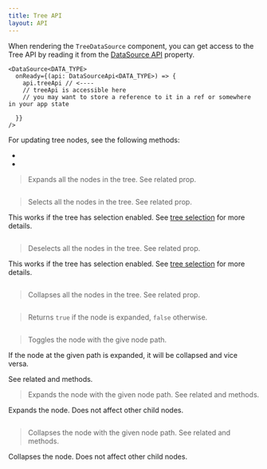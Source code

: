 ```yaml
---
title: Tree API
layout: API
---
```


When rendering the `TreeDataSource` component, you can get access to the Tree API by reading it from the [DataSource API](/docs/reference/datasource-api) <DApiLink name="treeApi" /> property.

```tsx {3}
<DataSource<DATA_TYPE>
  onReady={(api: DataSourceApi<DATA_TYPE>) => {
    api.treeApi // <----
    // treeApi is accessible here
    // you may want to store a reference to it in a ref or somewhere in your app state
    
  }}
/>
```

For updating tree nodes, see the following methods:

- <DApiLink name="updateDataByNodePath" />
- <DApiLink name="removeDataByNodePath" />

<PropTable sort searchPlaceholder="Type to filter API methods">

<Prop name="expandAll" type="() => void">

> Expands all the nodes in the tree. See related <TreeApiLink name="collapseAll" /> prop.

<Sandpack title="Expanding all nodes" size="lg">

```tsx file="tree-expandall-example.page.tsx"

```

</Sandpack>

</Prop>

<Prop name="selectAll" type="() => void">

> Selects all the nodes in the tree. See related <TreeApiLink name="deselectAll" /> prop.

This works if the tree has selection enabled. See [tree selection](/docs/learn/tree-grid/tree-selection) for more details.

<Sandpack title="Selecting all nodes via Tree API" size="lg">

```tsx file="tree-selectall-example.page.tsx"
```

</Sandpack>

</Prop>

<Prop name="deselectAll" type="() => void">

> Deselects all the nodes in the tree. See related <TreeApiLink name="selectAll" /> prop.


This works if the tree has selection enabled. See [tree selection](/docs/learn/tree-grid/tree-selection) for more details.

<Sandpack title="Deselecting all nodes via Tree API" size="lg">

```tsx file="tree-selectall-example.page.tsx"
```

</Sandpack>

</Prop>

<Prop name="collapseAll" type="() => void">

> Collapses all the nodes in the tree. See related <TreeApiLink name="expandAll" /> prop.

<Sandpack title="Collapsing all nodes" size="lg">

```tsx file="tree-expandall-example.page.tsx"

```

</Sandpack>

</Prop>

<Prop name="isNodeExpanded" type="(nodePath: NodePath) => boolean">

> Returns `true` if the node is expanded, `false` otherwise.

<Sandpack title="Checking if a node is expanded" size="lg">

```tsx file="tree-toggleNodeExpandState-example.page.tsx"
```

</Sandpack>

</Prop>

<Prop name="toggleNode" type="(nodePath: NodePath) => void">

> Toggles the node with the give node path.

If the node at the given path is expanded, it will be collapsed and vice versa.

See related <TreeApiLink name="expandNode" /> and <TreeApiLink name="collapseNode" /> methods.

</Prop>

<Prop name="expandNode" type="(nodePath: NodePath) => void">

> Expands the node with the given node path. See related <TreeApiLink name="collapseNode" /> and <TreeApiLink name="toggleNode" /> methods.

Expands the node. Does not affect other child nodes.

<Sandpack title="Expanding a node" size="lg">

```tsx file="tree-toggleNodeExpandState-example.page.tsx"
```

</Sandpack>

</Prop>

<Prop name="collapseNode" type="(nodePath: NodePath) => void">

> Collapses the node with the given node path. See related <TreeApiLink name="expandNode" /> and <TreeApiLink name="toggleNode" /> methods.

Collapses the node. Does not affect other child nodes.

<Sandpack title="Collapsing a node" size="lg">

```tsx file="tree-toggleNodeExpandState-example.page.tsx"
```

</Sandpack>

</Prop>

</PropTable>
